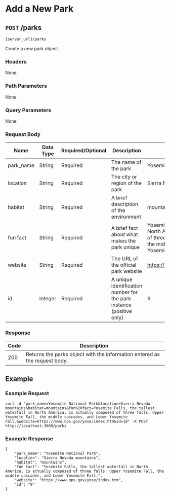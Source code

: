 # Add a New Park

## `POST` /parks

```
{server_url}/parks
```

Create a new park object.

### Headers

None

### Path Parameters

None

### Query Parameters

None

### Request Body

| Name | Data Type | Required/Optional | Description | Example |
| --- | --- | --- | --- | --- |
| park_name | String | Required | The name of the park | Yosemite National Park |
| location | String | Required | The city or region of the park | Sierra Nevada Mountains |
| habitat | String | Required | A brief description of the environment | mountains |
| fun fact | String | Required | A brief fact about what makes the park unique | Yosemite Falls, the tallest waterfall in North America, is actually composed of three falls: Upper Yosemite Fall, the middle cascades, and Lower Yosemite Fall.  |
| website | String | Required | The URL of the official park website | https://www.nps.gov/yose/index.htm |
| id | Integer | Required | A unique identification number for the park instance (positive only) | 9 |

### Response

| Code | Description |
| --- | --- |
| 200 | Returns the parks object with the information entered as the request body. |

## Example

### Example Request

```shell
curl -d "park_name=Yosemite National Park&location=Sierra Nevada mountains&habitat=mountains&fun%20fact=Yosemite Falls, the tallest waterfall in North America, is actually composed of three falls: Upper Yosemite Fall, the middle cascades, and Lower Yosemite Fall.&website=https://www.nps.gov/yose/index.htm&id=10" -X POST http://localhost:3000/parks
```

### Example Response

```shell
{
    "park_name": "Yosemite National Park",
    "location": "Sierra Nevada mountains",
    "habitat": "mountains",
    "fun fact": "Yosemite Falls, the tallest waterfall in North America, is actually composed of three falls: Upper Yosemite Fall, the middle cascades, and Lower Yosemite Fall.",
    "website": "https://www.nps.gov/yose/index.htm",
    "id": "9"
}
```
